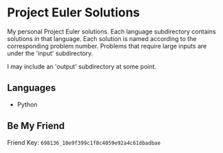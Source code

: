 # Project Euler Solutions

My personal Project Euler solutions. Each language subdirectory contains solutions in that language. Each solution is named according to the corresponding problem number. Problems that require large inputs are under the 'input' subdirectory.

I may include an 'output' subdirectory at some point.

## Languages

* Python

## Be My Friend

Friend Key: `698136_10e9f399c1f8c4059e92a4c61dbadbae`
